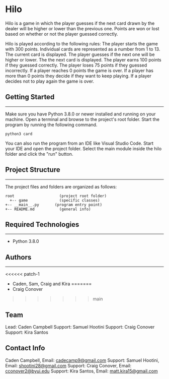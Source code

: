 # Hilo
Hilo is a game in which the player guesses if the next card drawn by the dealer will be higher or lower than the previous one. Points are won or lost based on whether or not the player guessed correctly.

Hilo is played according to the following rules:
The player starts the game with 300 points.
Individual cards are represented as a number from 1 to 13.
The current card is displayed.
The player guesses if the next one will be higher or lower.
The the next card is displayed.
The player earns 100 points if they guessed correctly.
The player loses 75 points if they guessed incorrectly.
If a player reaches 0 points the game is over.
If a player has more than 0 points they decide if they want to keep playing.
If a player decides not to play again the game is over.

## Getting Started
---
Make sure you have Python 3.8.0 or newer installed and running on your machine. Open a terminal and 
browse to the project's root folder. Start the program by running the following command.
```
python3 card 
```
You can also run the program from an IDE like Visual Studio Code. Start your IDE and open the 
project folder. Select the main module inside the hilo folder and click the "run" button.

## Project Structure
---
The project files and folders are organized as follows:
```
root                    (project root folder)
  +-- game              (specific classes)
+-- __main__.py       (program entry point)
+-- README.md           (general info)
```

## Required Technologies
---
* Python 3.8.0

## Authors
---
<<<<<< patch-1
* Caden, Sam, Craig and Kira
=======
* Craig Conover
>>>>>>> main

## Team
Lead: Caden Campbell
Support: Samuel Hootini
Support: Craig Conover
Support: Kira Santos

## Contact Info
Caden Campbell, Email: cadecamp9@gmail.com
Support: Samuel Hootini, Email: shootini28@gmail.com
Support: Craig Conover, Email: cconover2@byui.edu
Support: Kira Santos, Email: matt.kira15@gmail.com